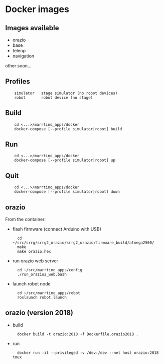 # Docker images

## Images available

* orazio
* base
* teleop
* navigation

other soon...

## Profiles

        simulator   stage simulator (no robot devices)
        robot       robot device (no stage)


## Build

        cd <...>/marrtino_apps/docker
        docker-compose [--profile simulator|robot] build

## Run

        cd <...>/marrtino_apps/docker
        docker-compose [--profile simulator|robot] up

## Quit

        cd <...>/marrtino_apps/docker
        docker-compose [--profile simulator|robot] down


## orazio

From the container:

* flash firmware (connect Arduino with USB)

        cd ~/src/srrg/srrg2_orazio/srrg2_orazio/firmware_build/atmega2560/
        make
        make orazio.hex

* run orazio web server

        cd ~/src/marrtino_apps/config
        ./run_orazio2_web.bash

* launch robot node

        cd ~/src/marrtino_apps/robot
        roslaunch robot.launch


## orazio (version 2018)

* build

        docker build -t orazio:2018 -f Dockerfile.orazio2018 .

* run

        docker run -it --privileged -v /dev:/dev --net host orazio:2018 tmux

